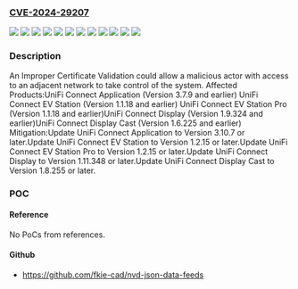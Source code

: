 ### [CVE-2024-29207](https://cve.mitre.org/cgi-bin/cvename.cgi?name=CVE-2024-29207)
![](https://img.shields.io/static/v1?label=Product&message=UniFi%20Connect%20Application&color=blue)
![](https://img.shields.io/static/v1?label=Product&message=UniFi%20Connect%20Display%20Cast&color=blue)
![](https://img.shields.io/static/v1?label=Product&message=UniFi%20Connect%20Display&color=blue)
![](https://img.shields.io/static/v1?label=Product&message=UniFi%20Connect%20EV%20Station%20Pro%20&color=blue)
![](https://img.shields.io/static/v1?label=Product&message=UniFi%20Connect%20EV%20Station&color=blue)
![](https://img.shields.io/static/v1?label=Version&message=1.11.348%20&color=brightgreen)
![](https://img.shields.io/static/v1?label=Version&message=1.2.15%20%20&color=brightgreen)
![](https://img.shields.io/static/v1?label=Version&message=1.2.15%20&color=brightgreen)
![](https://img.shields.io/static/v1?label=Version&message=1.2.15.0%20&color=brightgreen)
![](https://img.shields.io/static/v1?label=Version&message=1.8.255%20&color=brightgreen)
![](https://img.shields.io/static/v1?label=Version&message=3.10.7%20&color=brightgreen)
![](https://img.shields.io/static/v1?label=Vulnerability&message=n%2Fa&color=blue)

### Description

An Improper Certificate Validation could allow a malicious actor with access to an adjacent network to take control of the system.  Affected Products:UniFi Connect Application (Version 3.7.9 and earlier) UniFi Connect EV Station (Version 1.1.18 and earlier) UniFi Connect EV Station Pro (Version 1.1.18 and earlier)UniFi Connect Display (Version 1.9.324 and earlier)UniFi Connect Display Cast (Version 1.6.225 and earlier) Mitigation:Update UniFi Connect Application to Version 3.10.7 or later.Update UniFi Connect EV Station to Version 1.2.15 or later.Update UniFi Connect EV Station Pro to Version 1.2.15 or later.Update UniFi Connect Display to Version 1.11.348 or later.Update UniFi Connect Display Cast to Version 1.8.255 or later.

### POC

#### Reference
No PoCs from references.

#### Github
- https://github.com/fkie-cad/nvd-json-data-feeds

